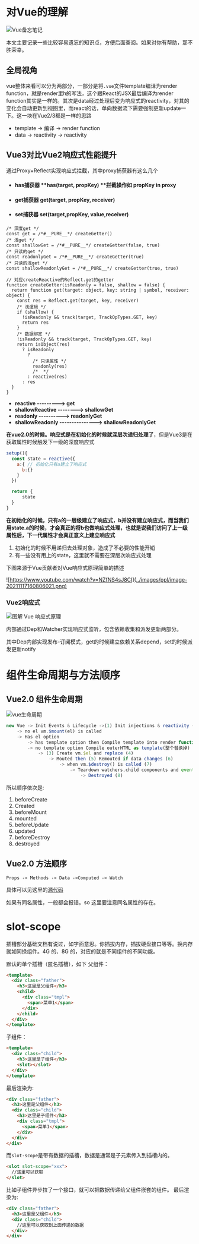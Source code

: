 # 对Vue的理解

![Vue备忘笔记](../images/vue.jpeg)

本文主要记录一些比较容易遗忘的知识点，方便后面查阅。如果对你有帮助，那不胜荣幸。

## 全局视角
vue整体来看可以分为两部分，一部分是将`.vue`文件template编译为render function，就是render里h的写法，这个跟React的JSX最后编译为render function其实是一样的。其次是data经过处理后变为响应式的reactivity，对其的变化会自动更新到视图里，而react的话，单向数据流下需要强制更新update一下。这一块在Vue2/3都是一样的思路

- template -> 编译 -> render function
- data -> reactivity -> reactivity

## Vue3对比Vue2响应式性能提升
通过Proxy+Reflect实现响应式拦截，其中proxy捕获器有这么几个


- #### has捕获器 **has(target, propKey) **拦截操作如  **propKey in proxy**
- #### get捕获器 **get(target, propKey, receiver)**
- #### set捕获器 **set(target,propKey, value,receiver)**

```
/* 深度get */
const get = /*#__PURE__*/ createGetter()
/* 浅get */
const shallowGet = /*#__PURE__*/ createGetter(false, true)
/* 只读的get */
const readonlyGet = /*#__PURE__*/ createGetter(true)
/* 只读的浅get */
const shallowReadonlyGet = /*#__PURE__*/ createGetter(true, true)

// 对应createReactive的Reflect.get的getter
function createGetter(isReadonly = false, shallow = false) {
  return function get(target: object, key: string | symbol, receiver: object) {
    const res = Reflect.get(target, key, receiver)
    /* 浅逻辑 */
    if (shallow) {
      !isReadonly && track(target, TrackOpTypes.GET, key)
      return res
    }
    /* 数据绑定 */
    !isReadonly && track(target, TrackOpTypes.GET, key)
    return isObject(res)
      ? isReadonly
        ?
          /* 只读属性 */
          readonly(res)
          /*  */
        : reactive(res)
      : res
  }
}
```

- **reactive ---------> get**
- **shallowReactive --------> shallowGet**
- **readonly ----------> readonlyGet**
- **shallowReadonly --------------->   shallowReadonlyGet**

**在vue2.0的时候。响应式是在初始化的时候就深层次递归处理了**，但是Vue3是在获取属性时候触发下一级的深度响应式

```js
setup(){
  const state = reactive({ 
    a:{ // 初始化只有a建立了响应式
      b:{} 
    } 
  })

  return {
	  state
  }
}
```
**在初始化的时候，只有a的一层级建立了响应式，b并没有建立响应式，而当我们用state.a的时候，才会真正的将b也做响应式处理，也就是说我们访问了上一级属性后，下一代属性才会真正意义上建立响应式**

1. 初始化的时候不用递归去处理对象，造成了不必要的性能开销
2. 有一些没有用上的state，这里就不需要在深层次响应式处理

下图来源于Vue贡献者对Vue响应式原理简单的描述

![https://www.youtube.com/watch?v=NZfNS4sJ8CI](../images/ppl/image-20211117160806021.png)

### Vue2响应式

![图解 Vue 响应式原理](../images/ppl/1c23f770a47243d7a1d25e9e8a5a6482~tplv-k3u1fbpfcp-zoom-crop-mark:1304:1304:1304:734.awebp)

内部通过Dep和Watcher实现响应式监听，包含依赖收集和派发更新两部分。

其中Dep内部实现发布-订阅模式，get的时候建立依赖关系depend，set的时候派发更新notify

# 组件生命周期与方法顺序

## Vue2.0 组件生命周期

![vue生命周期](https://cn.vuejs.org../images/lifecycle.png)

```js
new Vue -> Init Events & Lifecycle ->(1) Init injections & reactivity (2)
    -> no el vm.$mount(el) is called
    -> Has el option
        -> has template option then Compile template into render function
        -> no template option Compile outerHTML as template(整个替换掉)
            -> (3) Create vm.$el and replace (4)
                -> Mouted then (5) Remouted if data changes (6)
                    -> when vm.$destroy() is called (7)
                        -> Teardown watchers,child components and event listeners
                            -> Destroyed (8)

```

所以顺序依次是:

1. beforeCreate
2. Created
3. beforeMount
4. mounted
5. beforeUpdate
6. updated
7. beforeDestroy
8. destroyed

## Vue2.0 方法顺序

`Props -> Methods -> Data ->Computed -> Watch`

具体可以见这里的[源代码](https://github.com/vuejs/vue/blob/dev/src/core/instance/state.js#L45-L53)

如果有同名属性，一般都会报错。so 这里要注意同名属性的存在。

# slot-scope

插槽部分基础文档有说过，如字面意思。你插拔内存，插拔硬盘接口等等。换内存就如同换组件。4G 的、8G 的，对应的就是不同组件的不同功能。

默认的单个插槽（匿名插槽），如下
父组件：

```html
<template>
  <div class="father">
    <h3>这里是父组件</h3>
    <child>
      <div class="tmpl">
        <span>菜单1</span>
      </div>
    </child>
  </div>
</template>
```

子组件：

```html
<template>
  <div class="child">
    <h3>这里是子组件</h3>
    <slot></slot>
  </div>
</template>
```

最后渲染为:

```html
<div class="father">
  <h3>这里是父组件</h3>
  <div class="child">
    <h3>这里是子组件</h3>
    <div class="tmpl">
      <span>菜单1</span>
    </div>
  </div>
</div>
```

而`slot-scope`是带有数据的插槽，数据是通常是子元素传入到插槽内的。

```html
<slot slot-scope="xxx">
  //这里可以获取
</slot>
```

比如子组件异步拉了一个接口，就可以把数据传递给父组件嵌套的组件。
最后渲染为:

```html
<div class="father">
  <h3>这里是父组件</h3>
  <div class="child">
    //这里可以获取到上面传递的数据
  </div>
</div>
```
